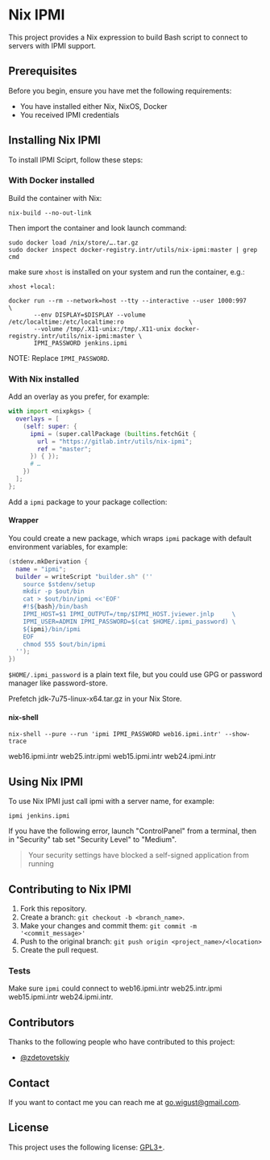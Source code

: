 # Nix IPMI

This project provides a Nix expression to build Bash script to connect
to servers with IPMI support.

## Prerequisites

Before you begin, ensure you have met the following requirements:

* You have installed either Nix, NixOS, Docker
* You received IPMI credentials

## Installing Nix IPMI

To install IPMI Sciprt, follow these steps:

### With Docker installed

Build the container with Nix:

``` shell
nix-build --no-out-link
```

Then import the container and look launch command:

``` shell
sudo docker load /nix/store/….tar.gz
sudo docker inspect docker-registry.intr/utils/nix-ipmi:master | grep cmd
```

make sure `xhost` is installed on your system and run the container, e.g.:
``` shell
xhost +local:

docker run --rm --network=host --tty --interactive --user 1000:997                       \
       --env DISPLAY=$DISPLAY --volume /etc/localtime:/etc/localtime:ro                  \
       --volume /tmp/.X11-unix:/tmp/.X11-unix docker-registry.intr/utils/nix-ipmi:master \
       IPMI_PASSWORD jenkins.ipmi
```
NOTE: Replace `IPMI_PASSWORD`.

### With Nix installed

Add an overlay as you prefer, for example:
``` nix
with import <nixpkgs> {
  overlays = [
    (self: super: {
      ipmi = (super.callPackage (builtins.fetchGit {
        url = "https://gitlab.intr/utils/nix-ipmi";
        ref = "master";
      }) { });
      # …
    })
  ];
};
```

Add a `ipmi` package to your package collection:

#### Wrapper

You could create a new package, which wraps `ipmi` package with
default environment variables, for example:
``` nix
(stdenv.mkDerivation {
  name = "ipmi";
  builder = writeScript "builder.sh" (''
    source $stdenv/setup
    mkdir -p $out/bin
    cat > $out/bin/ipmi <<'EOF'
    #!${bash}/bin/bash
    IPMI_HOST=$1 IPMI_OUTPUT=/tmp/$IPMI_HOST.jviewer.jnlp     \
    IPMI_USER=ADMIN IPMI_PASSWORD=$(cat $HOME/.ipmi_password) \
    ${ipmi}/bin/ipmi
    EOF
    chmod 555 $out/bin/ipmi
  '');
})
```
`$HOME/.ipmi_password` is a plain text file, but you could use GPG or
password manager like password-store.

Prefetch jdk-7u75-linux-x64.tar.gz in your Nix Store.

#### nix-shell

``` shell
nix-shell --pure --run 'ipmi IPMI_PASSWORD web16.ipmi.intr' --show-trace

```

web16.ipmi.intr web25.intr.ipmi web15.ipmi.intr web24.ipmi.intr

## Using Nix IPMI

To use Nix IPMI just call ipmi with a server name, for example:

``` shell
ipmi jenkins.ipmi
```

If you have the following error, launch "ControlPanel" from a
terminal, then in "Security" tab set "Security Level" to "Medium".

> Your security settings have blocked a self-signed application from running

## Contributing to Nix IPMI

1. Fork this repository.
2. Create a branch: `git checkout -b <branch_name>`.
3. Make your changes and commit them: `git commit -m '<commit_message>'`
4. Push to the original branch: `git push origin <project_name>/<location>`
5. Create the pull request.

### Tests

Make sure `ipmi` could connect to web16.ipmi.intr web25.intr.ipmi
web15.ipmi.intr web24.ipmi.intr.

## Contributors

Thanks to the following people who have contributed to this project:

* [@zdetovetskiy](https://gitlab.intr/users/zdetovetskiy/)

## Contact

If you want to contact me you can reach me at <go.wigust@gmail.com>.

## License

This project uses the following license: [GPL3+](https://www.gnu.org/licenses/gpl-3.0.en.html).
